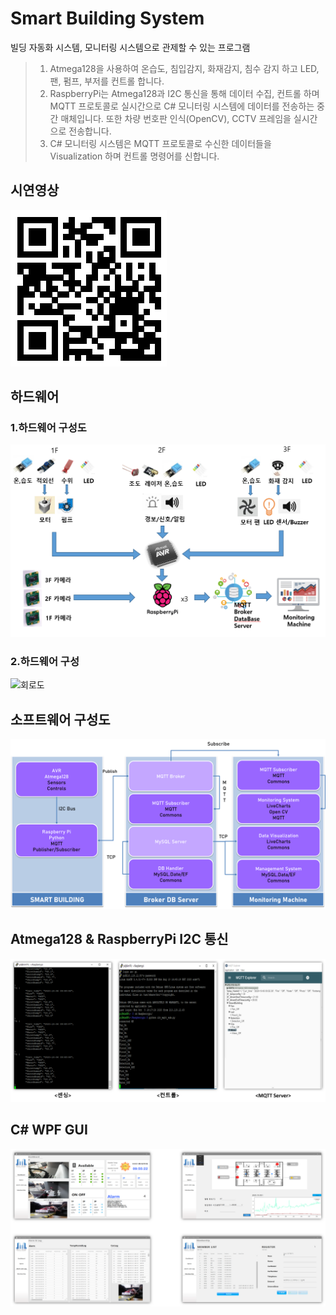 # Smart Building System

빌딩 자동화 시스템, 모니터링 시스템으로 관제할 수 있는 프로그램
> 1. Atmega128을 사용하여 온습도, 침입감지, 화재감지, 침수 감지 하고 LED, 팬, 펌프, 부저를 컨트롤 합니다.
> 2. RaspberryPi는 Atmega128과 I2C 통신을 통해 데이터 수집, 컨트롤 하며 MQTT 프로토콜로 실시간으로 C# 모니터링 시스템에 데이터를 전송하는 중간 매체입니다.
>    또한 차량 번호판 인식(OpenCV), CCTV 프레임을 실시간으로 전송합니다.
> 3. C# 모니터링 시스템은 MQTT 프로토콜로 수신한 데이터들을 Visualization 하며 컨트롤 명령어를 신합니다.

## 시연영상
![모형 앞](/readmeFile/SmartBuilding_QRCode.png)

## 하드웨어
### 1.하드웨어 구성도
![모형 앞](/readmeFile/SmartBuilding_Hardware.PNG)
### 2.하드웨어 구성
![회로도](/readmeFile/SmartBuilding_Hardware2.PNG)

## 소프트웨어 구성도
![Software](/readmeFile/SmartBuilding_Software.PNG)

## Atmega128 & RaspberryPi I2C 통신
![MQTT Server](/readmeFile/SmartBuilding_I2C.PNG)

## C# WPF GUI

![센싱](/readmeFile/SmartBuilding_WPF.PNG) 










